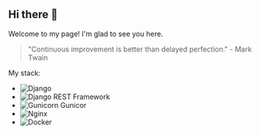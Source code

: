 ## Hi there 👋

Welcome to my page! I'm glad to see you here.

> "Continuous improvement is better than delayed perfection." - Mark Twain

My stack:

- ![Django](https://img.shields.io/badge/-Django-092E20?style=flat-square&logo=Django)
- ![Django REST Framework](https://img.shields.io/badge/-Django%20REST%20Framework-092E20?style=flat-square&logo=Django)
- ![Gunicorn](https://img.shields.io/badge/-Gunicorn-000000?style=flat-square&logo=Gunicorn) Gunicor
- ![Nginx](https://img.shields.io/badge/-Nginx-269539?style=flat-square&logo=Nginx)
- ![Docker](https://img.shields.io/badge/-Docker-2496ED?style=flat-square&logo=Docker)
